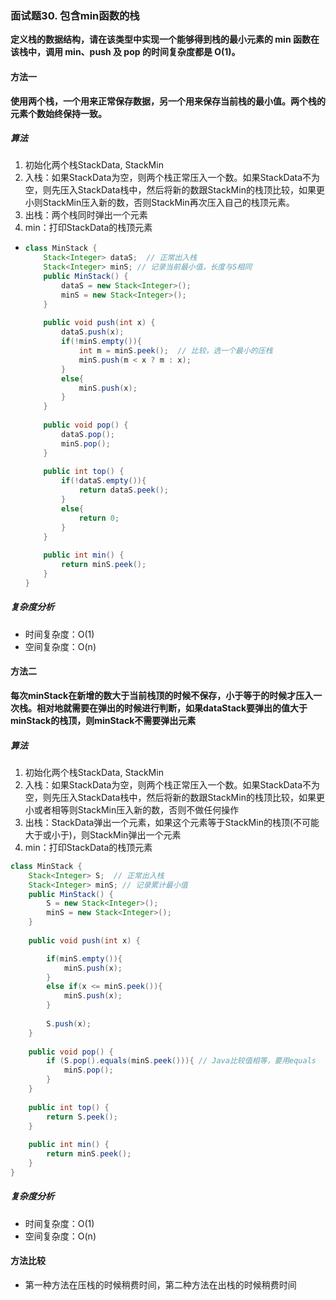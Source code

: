 ### 面试题30. 包含min函数的栈

**定义栈的数据结构，请在该类型中实现一个能够得到栈的最小元素的 min 函数在该栈中，调用 min、push 及 pop 的时间复杂度都是 O(1)。**



#### 方法一

**使用两个栈，一个用来正常保存数据，另一个用来保存当前栈的最小值。两个栈的元素个数始终保持一致。**

##### 算法

1. 初始化两个栈StackData, StackMin
2. 入栈：如果StackData为空，则两个栈正常压入一个数。如果StackData不为空，则先压入StackData栈中，然后将新的数跟StackMin的栈顶比较，如果更小则StackMin压入新的数，否则StackMin再次压入自己的栈顶元素。
3. 出栈：两个栈同时弹出一个元素
4. min：打印StackData的栈顶元素

- ```java
  class MinStack {
      Stack<Integer> dataS;  // 正常出入栈
      Stack<Integer> minS; // 记录当前最小值，长度与S相同
      public MinStack() {
          dataS = new Stack<Integer>();
          minS = new Stack<Integer>();  
      }
      
      public void push(int x) {
          dataS.push(x);
          if(!minS.empty()){
              int m = minS.peek();  // 比较，选一个最小的压栈
              minS.push(m < x ? m : x);
          }
          else{
              minS.push(x);
          }
      }
      
      public void pop() {
          dataS.pop();
          minS.pop();
      }
      
      public int top() {
          if(!dataS.empty()){
              return dataS.peek();
          }
          else{
              return 0;
          }
      }
      
      public int min() {
          return minS.peek();
      }
  }
  ```

##### 复杂度分析

- 时间复杂度：O(1)
- 空间复杂度：O(n)



#### 方法二

**每次minStack在新增的数大于当前栈顶的时候不保存，小于等于的时候才压入一次栈。相对地就需要在弹出的时候进行判断，如果dataStack要弹出的值大于minStack的栈顶，则minStack不需要弹出元素**

##### 算法

1. 初始化两个栈StackData, StackMin
2. 入栈：如果StackData为空，则两个栈正常压入一个数。如果StackData不为空，则先压入StackData栈中，然后将新的数跟StackMin的栈顶比较，如果更小或者相等则StackMin压入新的数，否则不做任何操作
3. 出栈：StackData弹出一个元素，如果这个元素等于StackMin的栈顶(不可能大于或小于)，则StackMin弹出一个元素
4. min：打印StackData的栈顶元素

```java
class MinStack {
    Stack<Integer> S;  // 正常出入栈
    Stack<Integer> minS; // 记录累计最小值
    public MinStack() {
        S = new Stack<Integer>();
        minS = new Stack<Integer>();  
    }
    
    public void push(int x) {

        if(minS.empty()){
            minS.push(x);
        }
        else if(x <= minS.peek()){ 
            minS.push(x); 
        }
        
        S.push(x);
    }
    
    public void pop() {
        if (S.pop().equals(minS.peek())){ // Java比较值相等，要用equals
            minS.pop();
        }  
    }
    
    public int top() {
        return S.peek();
    }
    
    public int min() { 
        return minS.peek();
    }
}
```

##### 复杂度分析

- 时间复杂度：O(1)
- 空间复杂度：O(n)



#### 方法比较

- 第一种方法在压栈的时候稍费时间，第二种方法在出栈的时候稍费时间